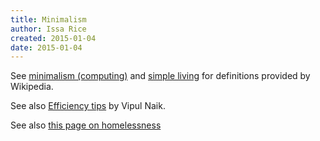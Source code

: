 ```yaml
---
title: Minimalism
author: Issa Rice
created: 2015-01-04
date: 2015-01-04
---
```


See [minimalism (computing)](!w) and [simple living](!w) for definitions provided by Wikipedia.

See also [Efficiency tips](http://vipulnaik.com/efficiency-tips/)<!--(https://archive.today/ampm1)--> by Vipul Naik.

See also [this page on homelessness](https://raw.githubusercontent.com/gwern/gwern.net/a3b2b5d6c69f2fb548b412c2261ff23ad8a007ea/homelessness.page)<!--(https://archive.today/DG3Wd)-->
